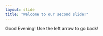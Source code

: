 ```yaml
---
layout: slide
title: "Welcome to our second slide!"
---
```

Good Evening!
Use the left arrow to go back!
